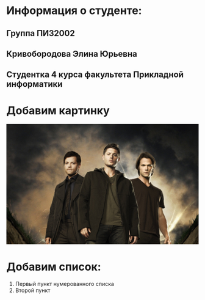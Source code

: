 # Информация о студенте:
## Группа ПИЗ2002
## Кривобородова Элина Юрьевна
## Студентка 4 курса факультета Прикладной информатики

# Добавим картинку
![ds](Supernatural.png)
# Добавим список:
1. Первый пункт нумерованного списка
2. Второй пункт
